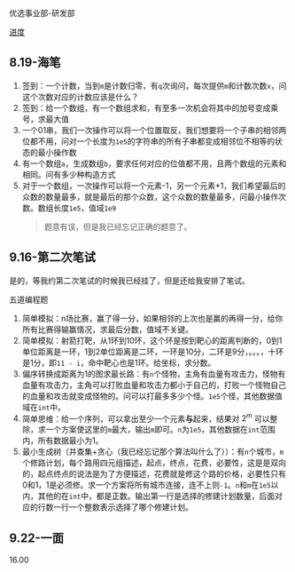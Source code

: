 优选事业部-研发部

[进度](https://zhaopin.meituan.com/web/personalCenter/deliveryRecord)

## 8.19-海笔

1. 签到：一个计数，当到`m`是计数归零，有`q`次询问，每次提供`m`和计数次数`x`，问这个次数对应的计数应该是什么？
2. 签到：给一个数组，有一个数组求和，有至多一次机会将其中的加号变成乘号，求最大值
3. 一个01串，我们一次操作可以将一个位置取反，我们想要将一个子串的相邻两位都不用，问对一个长度为`1e5`的字符串的所有子串都变成相邻位不相等的状态的最小操作数
4. 有一个数组`a`，生成数组`b`，要求任何对应的位值都不用，且两个数组的元素和相同。问有多少种构造方式
5. 对于一个数组，一次操作可以将一个元素-1，另一个元素+1，我们希望最后的众数的数量最多，就是最后的那个众数，这个众数的数量最多，问最小操作次数。数组长度`1e5`，值域`1e9`
	>题意有误，但是我已经忘记正确的题意了。

## 9.16-第二次笔试

是的，等我约第二次笔试的时候我已经挂了，但是还给我安排了笔试。

五道编程题

1. 简单模拟：n场比赛，赢了得一分，如果相邻的上次也是赢的再得一分，给你所有比赛得输赢情况，求最后分数，值域不关键。
2. 简单模拟：射箭打靶，从1环到10环，这个环是按到靶心的距离判断的，0到1单位距离是一环，1到2单位距离是二环，一环是10分，二环是9分，。。。，十环是1分，即`11 - i`，命中靶心也是1环。给坐标，求分数。
3. 偏序转换成距离为1的图求最长路：有`n`个怪物，主角有血量有攻击力，怪物有血量有攻击力，主角可以打败血量和攻击力都小于自己的，打败一个怪物自己的血量和攻击就变成怪物的。问可以打最多多少个怪。`1e5`个怪，其他数据值域在`int`中。
4. 简单思维：给一个序列，可以拿出至少一个元素**与**起来，结果对 $2^{m}$ 可以整除，求一个方案使这里的`m`最大，输出`m`即可。`n`为`1e5`，其他数据在`int`范围内，所有数据最小为1。
5. 最小生成树（并查集+贪心（我已经忘记那个算法叫什么了））：有`n`个城市，`m`个修路计划，每个路用四元组描述，起点，终点，花费，必要性，这是是双向的，起点终点的说法是为了方便描述，花费就是修这个路的价格，必要性只有0和1，1是必须修。求一个方案将所有城市连接，连不上则`-1`。`n`和`m`在`1e5`以内，其他的在`int`中，都是正数。输出第一行是选择的修建计划数量，后面对应的行数一行一个整数表示选择了哪个修建计划。

## 9.22-一面

16.00
